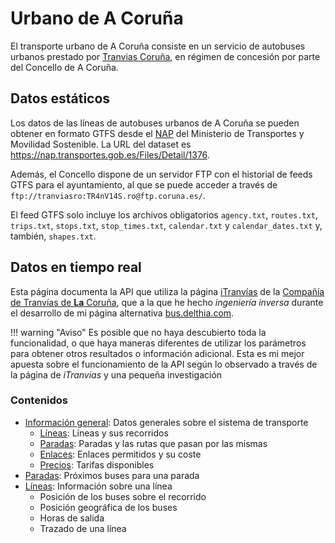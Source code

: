 # Urbano de A Coruña

El transporte urbano de A Coruña consiste en un servicio de autobuses urbanos prestado por [Tranvias Coruña](https://tranviascoruna.com), en régimen de concesión por parte del Concello de A Coruña.

## Datos estáticos

Los datos de las líneas de autobuses urbanos de A Coruña se pueden obtener en formato GTFS desde el [NAP](../other/nap.md) del Ministerio de Transportes y Movilidad Sostenible. La URL del dataset es <https://nap.transportes.gob.es/Files/Detail/1376>.

Además, el Concello dispone de un servidor FTP con el historial de feeds GTFS para el ayuntamiento, al que se puede acceder a través de `ftp://tranviasro:TR4nV14S.ro@ftp.coruna.es/`.

El feed GTFS solo incluye los archivos obligatorios `agency.txt`, `routes.txt`, `trips.txt`, `stops.txt`, `stop_times.txt`, `calendar.txt` y `calendar_dates.txt` y, también, `shapes.txt`.

## Datos en tiempo real

Esta página documenta la API que utiliza la página [iTranvías](https://itranvias.com) de la [Compañía de Tranvías de **La** Coruña](https://tranviascoruna.com), que a la que he hecho *ingeniería inversa* durante el desarrollo de mi página alternativa [bus.delthia.com](https://bus.delthia.com).

!!! warning "Aviso"
    Es posible que no haya descubierto toda la funcionalidad, o que haya maneras diferentes de utilizar los parámetros para obtener otros resultados o información adicional. Esta es mi mejor apuesta sobre el funcionamiento de la API según lo observado a través de la página de *iTranvias* y una pequeña investigación

### Contenidos

- [Información general](general/): Datos generales sobre el sistema de transporte
    - [Líneas](general#lineas): Líneas y sus recorridos
    - [Paradas](general#paradas): Paradas y las rutas que pasan por las mismas
    - [Enlaces](general#enlaces): Enlaces permitidos y su coste
    - [Precios](general#precios): Tarifas disponibles
- [Paradas](paradas/): Próximos buses para una parada
- [Líneas](lineas/): Información sobre una línea
    - Posición de los buses sobre el recorrido
    - Posición geográfica de los buses
    - Horas de salida
    - Trazado de una línea
